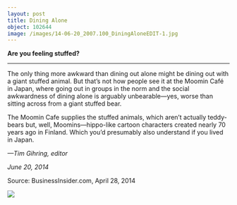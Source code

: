 ```yaml
---
layout: post
title: Dining Alone
object: 102644
image: /images/14-06-20_2007.100_DiningAloneEDIT-1.jpg
---
```

**Are you feeling stuffed?**

****

The only thing more awkward than dining out alone might be dining out with a giant stuffed animal. But that’s not how people see it at the Moomin Café in Japan, where going out in groups in the norm and the social awkwardness of dining alone is arguably unbearable—yes, worse than sitting across from a giant stuffed bear.

The Moomin Cafe supplies the stuffed animals, which aren’t actually teddy-bears but, well, Moomins—hippo-like cartoon characters created nearly 70 years ago in Finland. Which you’d presumably also understand if you lived in Japan.

*—Tim Gihring, editor*

*June 20, 2014*

Source: BusinessInsider.com, April 28, 2014

![]({{siteurl.base}}/images/14-06-20_2007.100_DiningAloneEDIT-1.jpg)
